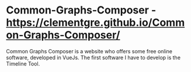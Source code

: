 # Common-Graphs-Composer - https://clementgre.github.io/Common-Graphs-Composer/

Common Graphs Composer is a website who offers some free online software, developed in VueJs. The first software I have
to develop is the Timeline Tool.
